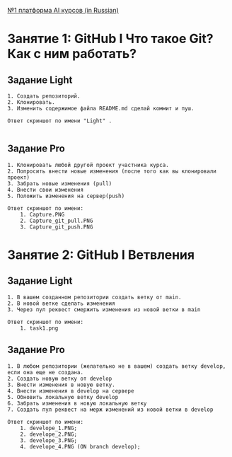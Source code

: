 [№1 платформа AI курсов (in Russian)](https://neural-university.ru/)

# Занятие 1: GitHub I Что такое Git? Как с ним работать?



## Задание Light

```
1. Создать репозиторий.
2. Клонировать.
3. Изменить содержимое файла README.md сделай коммит и пуш.

Ответ скриншот по имени "Light" .


```


## Задание Pro

```
1. Клонировать любой другой проект участника курса.
2. Попросить внести новые изменения (после того как вы клонировали проект)
3. Забрать новые изменения (pull)
4. Внести свои изменения 
5. Положить изменения на сервер(push)

Ответ скриншот по имени:
	1. Capture.PNG  
	2. Capture_git_pull.PNG
	3. Capture_git_push.PNG

```


# Занятие 2:  GitHub I Ветвления


## Задание Light

```
1. В вашем созданном репозитории создать ветку от main.
2. В новой ветке сделать изменения
3. Через пул реквест смержить изменения из новой ветки в main 

Ответ скриншот по имени:
	1. task1.png

```



## Задание Pro

```
1. В любом репозитории (желательно не в вашем) создать ветку develop, если она еще не создана.
2. Создать новую ветку от develop
3. Внести изменения в новую ветку.
4. Внести изменения в develop на сервере
5. Обновить локальную ветку develop
6. Забрать изменения в новую локальную ветку
7. Создать пул реквест на мерж изменений из новой ветки в develop

Ответ скриншот по имени:
	1. develope_1.PNG;
	2. develope_2.PNG;
	3. develope_3.PNG;
	4. develope_4.PNG (ON branch develop);

```


